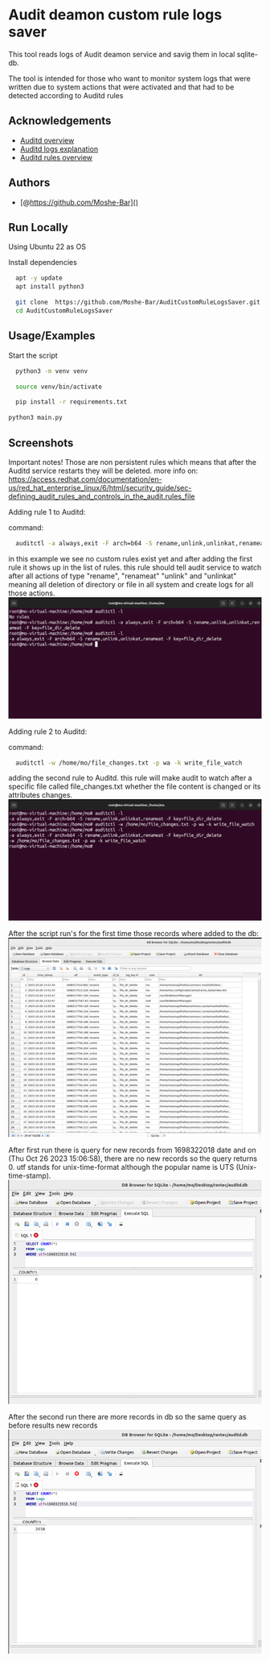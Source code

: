 # Audit deamon custom rule logs saver
This tool reads logs of Audit deamon service and savig them in local sqlite-db.


The tool is intended for those who want to monitor system logs that were written due to system actions that were activated and that had to be detected according to Auditd rules


## Acknowledgements
 - [Auditd overview](https://access.redhat.com/documentation/en-us/red_hat_enterprise_linux/7/html/security_guide/chap-system_auditing)
 - [Auditd logs explanation](https://access.redhat.com/documentation/en-us/red_hat_enterprise_linux/7/html/security_guide/sec-understanding_audit_log_files)
 - [Auditd rules overview](https://access.redhat.com/documentation/en-us/red_hat_enterprise_linux/7/html/security_guide/sec-defining_audit_rules_and_controls)



## Authors


- [@https://github.com/Moshe-Bar]()



## Run Locally

Using Ubuntu 22 as OS

Install dependencies

```bash
  apt -y update
  apt install python3
```
```bash
  git clone  https://github.com/Moshe-Bar/AuditCustomRuleLogsSaver.git
  cd AuditCustomRuleLogsSaver
```

## Usage/Examples

Start the script


```bash
  python3 -m venv venv
```
```bash
  source venv/bin/activate
```
```bash
  pip install -r requirements.txt  
```
```bash
python3 main.py
```


## Screenshots

Important notes!
Those are non persistent rules which means that after the Auditd service restarts they will be deleted.
more info on: https://access.redhat.com/documentation/en-us/red_hat_enterprise_linux/6/html/security_guide/sec-defining_audit_rules_and_controls_in_the_audit.rules_file

Adding rule 1 to Auditd:

command: 
```bash
  auditctl -a always,exit -F arch=b64 -S rename,unlink,unlinkat,renameat -F key=file_dir_delete 
```

in this example we see no custom rules exist yet and after adding the first rule it shows up in the list of rules.
this rule should tell audit service to watch after all actions of type "rename", "renameat" "unlink" and "unlinkat" meaning all deletion of directory or file in all system and create logs for all those actions.
![Adding rule 1 to Auditd](https://github.com/Moshe-Bar/AuditCustomRuleLogsSaver/blob/develop/screenshots/adding%20rule%201.png)


Adding rule 2 to Auditd: 

command:
```bash
  auditctl -w /home/mo/file_changes.txt -p wa -k write_file_watch
```
 
adding the second rule to Auditd.
this rule will make audit to watch after a specific file called file_changes.txt whether the file content is changed or its attributes changes. 
![Adding rule 2 to Auditd](https://github.com/Moshe-Bar/AuditCustomRuleLogsSaver/blob/develop/screenshots/adding%20rule%202.png)

After the script run's for the first time those records where added to the db:
![Logs in DB](https://github.com/Moshe-Bar/AuditCustomRuleLogsSaver/blob/develop/screenshots/logs%20in%20db.png)


After first run there is query for new records from 1698322018 date and on (Thu Oct 26 2023 15:06:58), there are no new records so the query returns 0.
utf stands for unix-time-format although the popular name is UTS (Unix-time-stamp).
![Query for new records](https://github.com/Moshe-Bar/AuditCustomRuleLogsSaver/blob/develop/screenshots/before%20second%20run.png)

After the second run there are more records in db so the same query as before results new records
![Query for new records after second run](https://github.com/Moshe-Bar/AuditCustomRuleLogsSaver/blob/develop/screenshots/after%20second%20run.png)